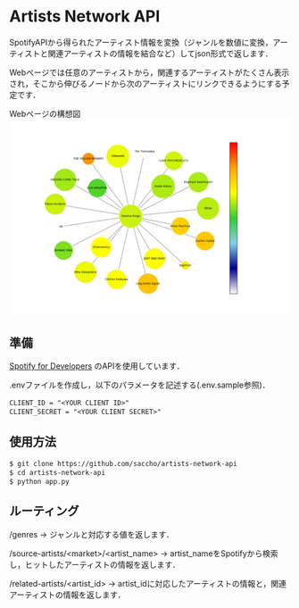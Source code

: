 # Artists Network API
SpotifyAPIから得られたアーティスト情報を変換（ジャンルを数値に変換，アーティストと関連アーティストの情報を結合など）してjson形式で返します．

Webページでは任意のアーティストから，関連するアーティストがたくさん表示され，そこから伸びるノードから次のアーティストにリンクできるようにする予定です．

Webページの構想図
![例](https://github.com/saccho/artists-network/blob/master/static/img/example_2.png)

## 準備
[Spotify for Developers](https://developer.spotify.com/) のAPIを使用しています．

.envファイルを作成し，以下のパラメータを記述する(.env.sample参照)．

```.env
CLIENT_ID = "<YOUR CLIENT ID>"
CLIENT_SECRET = "<YOUR CLIENT SECRET>"
```

## 使用方法
```
$ git clone https://github.com/saccho/artists-network-api
$ cd artists-network-api
$ python app.py
```

## ルーティング
/genres → ジャンルと対応する値を返します．

/source-artists/&lt;market&gt;/<artist_name> → artist_nameをSpotifyから検索し，ヒットしたアーティストの情報を返します．

/related-artists/<artist_id> → artist_idに対応したアーティストの情報と，関連アーティストの情報を返します．
